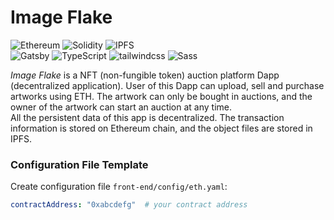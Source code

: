 # Image Flake

![Ethereum](https://img.shields.io/badge/-Ethereum-3C3C3D?logo=ethereum&logoColor=fff)
![Solidity](https://img.shields.io/badge/-Solidity-363636?logo=solidity&logoColor=fff)
![IPFS](https://img.shields.io/badge/-IPFS-65C2CB?logo=ipfs&logoColor=fff)  
![Gatsby](https://img.shields.io/badge/-Gatsby-663399?logo=gatsby&logoColor=fff)
![TypeScript](https://img.shields.io/badge/-TypeScript-3178c6?logo=typescript&logoColor=fff)
![tailwindcss](https://img.shields.io/badge/-tailwindcss-06b6d4?logo=tailwind%20css&logoColor=fff)
![Sass](https://img.shields.io/badge/-Sass-cc6699?logo=sass&logoColor=fff)



*Image Flake* is a NFT (non-fungible token) auction platform Dapp (decentralized application). User of this Dapp can upload, sell and purchase artworks using ETH. The artwork can only be bought in auctions, and the owner of the artwork can start an auction at any time.  
All the persistent data of this app is decentralized. The transaction information is stored on Ethereum chain, and the object files are stored in IPFS.  


### Configuration File Template
Create configuration file `front-end/config/eth.yaml`:  
```yaml
contractAddress: "0xabcdefg"  # your contract address
```
